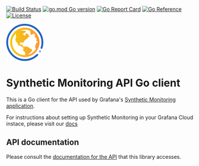 [![Build Status](https://drone.grafana.net/api/badges/grafana/synthetic-monitoring-api-go-client/status.svg)](https://drone.grafana.net/grafana/synthetic-monitoring-api-go-client)
[![go.mod Go version](https://img.shields.io/github/go-mod/go-version/grafana/synthetic-monitoring-api-go-client.svg)](https://github.com/grafana/synthetic-monitoring-api-go-client)
[![Go Report Card](https://goreportcard.com/badge/github.com/grafana/synthetic-monitoring-api-go-client)](https://goreportcard.com/report/github.com/grafana/synthetic-monitoring-api-go-client)
[![Go Reference](https://pkg.go.dev/badge/github.com/grafana/synthetic-monitoring-api-go-client.svg)](https://pkg.go.dev/github.com/grafana/synthetic-monitoring-api-go-client)
[![License](https://img.shields.io/github/license/grafana/synthetic-monitoring-api-go-client)](https://opensource.org/licenses/Apache-2.0)

<img src="docs/logo.svg" width="100" />

Synthetic Monitoring API Go client
==================================

This is a Go client for the API used by Grafana's [Synthetic Monitoring
application](https://github.com/grafana/synthetic-monitoring-app).

For instructions about setting up Synthetic Monitoring in your Grafana
Cloud instace, please visit our [docs](https://grafana.com/docs/grafana-cloud/synthetic-monitoring/)

API documentation
-----------------

Please consult the [documentation for the API](docs/API.md) that this
library accesses.
